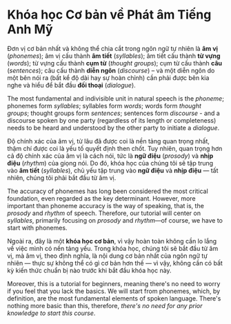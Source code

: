 # Khóa học Cơ bản về Phát âm Tiếng Anh Mỹ

Đơn vị cơ bản nhất và không thể chia cắt trong ngôn ngữ tự nhiên là **âm vị** (_phonemes_); âm vị cấu thành **âm tiết** (_syllables_); âm tiết cấu thành **từ vựng** (_words_); từ vựng cấu thành **cụm từ** (_thought groups_); cụm từ cấu thành **câu** (_sentences_); câu cấu thành **diễn ngôn** (_discourse_) – và một diễn ngôn do một bên nói ra (bất kể độ dài hay sự hoàn chỉnh) cần phải được bên kia nghe và hiểu để bắt đầu **đối thoại** (_dialogue_).

The most fundamental and indivisible unit in natural speech is the _phoneme_; phonemes form _syllables_; syllables form _words_; words form _thought groups_; thought groups form _sentences_; sentences form _discourse_ - and a discourse spoken by one party (regardless of its length or completeness) needs to be heard and understood by the other party to initiate a _dialogue_.

Độ chính xác của âm vị, từ lâu đã được coi là nền tảng quan trọng nhất, thậm chí được coi là yếu tố quyết định then chốt. Tuy nhiên, quan trọng hơn cả độ chính xác của âm vị là cách nói, tức là **ngữ điệu** (_prosody_) và **nhịp điệu** (_rhythm_) của giọng nói. Do đó, khóa học của chúng tôi sẽ tập trung vào **âm tiết** (_syllables_), chủ yếu tập trung vào **ngữ điệu** và **nhịp điệu** — tất nhiên, chúng tôi phải bắt đầu từ âm vị.

The accuracy of phonemes has long been considered the most critical foundation, even regarded as the key determinant. However, more important than phoneme accuracy is the way of speaking, that is, the _prosody_ and _rhythm_ of speech. Therefore, our tutorial will center on _syllables_, primarily focusing on _prosody_ and _rhythm_—of course, we have to start with phonemes.

Ngoài ra, đây là một **khóa học cơ bản**, vì vậy hoàn toàn không cần lo lắng về việc mình có nền tảng yếu. Trong khóa học, chúng tôi sẽ bắt đầu từ âm vị, mà âm vị, theo định nghĩa, là nội dung cơ bản nhất của ngôn ngữ tự nhiên — thực sự không thể có gì cơ bản hơn thế — vì vậy, không cần có bất kỳ kiến thức chuẩn bị nào trước khi bắt đầu khóa học này.

Moreover, this is a tutorial for beginners, meaning there's no need to worry if you feel that you lack the basics. We will start from phonemes, which, by definition, are the most fundamental elements of spoken language. There's nothing more basic than this, therefore, _there's no need for any prior knowledge to start this course_.
